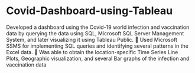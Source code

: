 # Covid-Dashboard-using-Tableau
Developed a dashboard using the Covid-19 world infection and vaccination data by querying the data using SQL, Microsoft SQL Server Management System, and later visualizing it using Tableau Public. 
 Used Microsoft SSMS for implementing SQL queries and identifying several patterns in the Excel data.  Was able to obtain the location-specific Time Series Line Plots, Geographic visualization, and several Bar graphs of the infection and vaccination data
